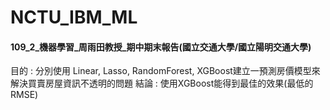 # NCTU_IBM_ML
#### 109_2_機器學習_周雨田教授_期中期末報告(國立交通大學/國立陽明交通大學)
目的 :  分別使用 Linear, Lasso, RandomForest, XGBoost建立一預測房價模型來解決買賣房屋資訊不透明的問題
結論 :  使用XGBoost能得到最佳的效果(最低的RMSE)
